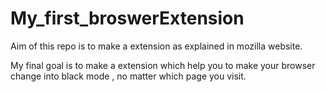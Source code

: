 # My_first_broswerExtension
Aim of this repo is to make a extension as explained in mozilla website. 

My final  goal is to make a extension which help you to make your browser change into black mode , no matter which page you visit. 
